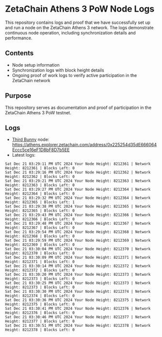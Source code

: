 # ZetaChain Athens 3 PoW Node Logs
This repository contains logs and proof that we have successfully set up and run a node on the ZetaChain Athens 3 network. The logs demonstrate continuous node operation, including synchronization details and performance.

## Contents
- Node setup information
- Synchronization logs with block height details
- Ongoing proof of work logs to verify active participation in the ZetaChain network

## Purpose
This repository serves as documentation and proof of participation in the ZetaChain Athens 3 PoW testnet.

## Logs

- [Third Bunny](https://thirdbunny.xyz/) node: https://athens.explorer.zetachain.com/address/0x225254d35dE666064Eccc5ce16eF1D8bF8D7b5EE
- Latest logs:
```
Sat Dec 21 03:29:11 PM UTC 2024 Your Node Height: 8212361 | Network Height: 8212361 | Blocks Left: 0
Sat Dec 21 03:29:16 PM UTC 2024 Your Node Height: 8212362 | Network Height: 8212362 | Blocks Left: 0
Sat Dec 21 03:29:21 PM UTC 2024 Your Node Height: 8212363 | Network Height: 8212363 | Blocks Left: 0
Sat Dec 21 03:29:27 PM UTC 2024 Your Node Height: 8212364 | Network Height: 8212364 | Blocks Left: 0
Sat Dec 21 03:29:32 PM UTC 2024 Your Node Height: 8212364 | Network Height: 8212365 | Blocks Left: 1
Sat Dec 21 03:29:38 PM UTC 2024 Your Node Height: 8212365 | Network Height: 8212365 | Blocks Left: 0
Sat Dec 21 03:29:43 PM UTC 2024 Your Node Height: 8212366 | Network Height: 8212366 | Blocks Left: 0
Sat Dec 21 03:29:48 PM UTC 2024 Your Node Height: 8212367 | Network Height: 8212367 | Blocks Left: 0
Sat Dec 21 03:29:54 PM UTC 2024 Your Node Height: 8212368 | Network Height: 8212368 | Blocks Left: 0
Sat Dec 21 03:29:59 PM UTC 2024 Your Node Height: 8212369 | Network Height: 8212369 | Blocks Left: 0
Sat Dec 21 03:30:04 PM UTC 2024 Your Node Height: 8212370 | Network Height: 8212370 | Blocks Left: 0
Sat Dec 21 03:30:09 PM UTC 2024 Your Node Height: 8212371 | Network Height: 8212371 | Blocks Left: 0
Sat Dec 21 03:30:14 PM UTC 2024 Your Node Height: 8212372 | Network Height: 8212372 | Blocks Left: 0
Sat Dec 21 03:30:20 PM UTC 2024 Your Node Height: 8212373 | Network Height: 8212373 | Blocks Left: 0
Sat Dec 21 03:30:25 PM UTC 2024 Your Node Height: 8212373 | Network Height: 8212373 | Blocks Left: 0
Sat Dec 21 03:30:30 PM UTC 2024 Your Node Height: 8212374 | Network Height: 8212374 | Blocks Left: 0
Sat Dec 21 03:30:36 PM UTC 2024 Your Node Height: 8212375 | Network Height: 8212375 | Blocks Left: 0
Sat Dec 21 03:30:41 PM UTC 2024 Your Node Height: 8212376 | Network Height: 8212376 | Blocks Left: 0
Sat Dec 21 03:30:46 PM UTC 2024 Your Node Height: 8212377 | Network Height: 8212377 | Blocks Left: 0
Sat Dec 21 03:30:51 PM UTC 2024 Your Node Height: 8212378 | Network Height: 8212378 | Blocks Left: 0
```
